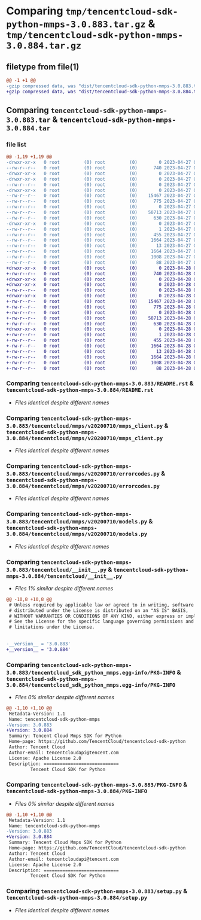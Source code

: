 # Comparing `tmp/tencentcloud-sdk-python-mmps-3.0.883.tar.gz` & `tmp/tencentcloud-sdk-python-mmps-3.0.884.tar.gz`

## filetype from file(1)

```diff
@@ -1 +1 @@
-gzip compressed data, was "dist/tencentcloud-sdk-python-mmps-3.0.883.tar", last modified: Thu Apr 27 00:40:34 2023, max compression
+gzip compressed data, was "dist/tencentcloud-sdk-python-mmps-3.0.884.tar", last modified: Fri Apr 28 02:27:48 2023, max compression
```

## Comparing `tencentcloud-sdk-python-mmps-3.0.883.tar` & `tencentcloud-sdk-python-mmps-3.0.884.tar`

### file list

```diff
@@ -1,19 +1,19 @@
-drwxr-xr-x   0 root         (0) root         (0)        0 2023-04-27 00:40:34.000000 tencentcloud-sdk-python-mmps-3.0.883/
--rw-r--r--   0 root         (0) root         (0)      740 2023-04-27 00:40:34.000000 tencentcloud-sdk-python-mmps-3.0.883/README.rst
-drwxr-xr-x   0 root         (0) root         (0)        0 2023-04-27 00:40:34.000000 tencentcloud-sdk-python-mmps-3.0.883/tencentcloud/
-drwxr-xr-x   0 root         (0) root         (0)        0 2023-04-27 00:40:34.000000 tencentcloud-sdk-python-mmps-3.0.883/tencentcloud/mmps/
--rw-r--r--   0 root         (0) root         (0)        0 2023-04-27 00:40:34.000000 tencentcloud-sdk-python-mmps-3.0.883/tencentcloud/mmps/__init__.py
-drwxr-xr-x   0 root         (0) root         (0)        0 2023-04-27 00:40:34.000000 tencentcloud-sdk-python-mmps-3.0.883/tencentcloud/mmps/v20200710/
--rw-r--r--   0 root         (0) root         (0)    15467 2023-04-27 00:40:34.000000 tencentcloud-sdk-python-mmps-3.0.883/tencentcloud/mmps/v20200710/mmps_client.py
--rw-r--r--   0 root         (0) root         (0)      775 2023-04-27 00:40:34.000000 tencentcloud-sdk-python-mmps-3.0.883/tencentcloud/mmps/v20200710/errorcodes.py
--rw-r--r--   0 root         (0) root         (0)        0 2023-04-27 00:40:34.000000 tencentcloud-sdk-python-mmps-3.0.883/tencentcloud/mmps/v20200710/__init__.py
--rw-r--r--   0 root         (0) root         (0)    50713 2023-04-27 00:40:34.000000 tencentcloud-sdk-python-mmps-3.0.883/tencentcloud/mmps/v20200710/models.py
--rw-r--r--   0 root         (0) root         (0)      630 2023-04-27 00:40:34.000000 tencentcloud-sdk-python-mmps-3.0.883/tencentcloud/__init__.py
-drwxr-xr-x   0 root         (0) root         (0)        0 2023-04-27 00:40:34.000000 tencentcloud-sdk-python-mmps-3.0.883/tencentcloud_sdk_python_mmps.egg-info/
--rw-r--r--   0 root         (0) root         (0)        1 2023-04-27 00:40:34.000000 tencentcloud-sdk-python-mmps-3.0.883/tencentcloud_sdk_python_mmps.egg-info/dependency_links.txt
--rw-r--r--   0 root         (0) root         (0)      455 2023-04-27 00:40:34.000000 tencentcloud-sdk-python-mmps-3.0.883/tencentcloud_sdk_python_mmps.egg-info/SOURCES.txt
--rw-r--r--   0 root         (0) root         (0)     1664 2023-04-27 00:40:34.000000 tencentcloud-sdk-python-mmps-3.0.883/tencentcloud_sdk_python_mmps.egg-info/PKG-INFO
--rw-r--r--   0 root         (0) root         (0)       13 2023-04-27 00:40:34.000000 tencentcloud-sdk-python-mmps-3.0.883/tencentcloud_sdk_python_mmps.egg-info/top_level.txt
--rw-r--r--   0 root         (0) root         (0)     1664 2023-04-27 00:40:34.000000 tencentcloud-sdk-python-mmps-3.0.883/PKG-INFO
--rw-r--r--   0 root         (0) root         (0)     1008 2023-04-27 00:40:34.000000 tencentcloud-sdk-python-mmps-3.0.883/setup.py
--rw-r--r--   0 root         (0) root         (0)       88 2023-04-27 00:40:34.000000 tencentcloud-sdk-python-mmps-3.0.883/setup.cfg
+drwxr-xr-x   0 root         (0) root         (0)        0 2023-04-28 02:27:48.000000 tencentcloud-sdk-python-mmps-3.0.884/
+-rw-r--r--   0 root         (0) root         (0)      740 2023-04-28 02:27:48.000000 tencentcloud-sdk-python-mmps-3.0.884/README.rst
+drwxr-xr-x   0 root         (0) root         (0)        0 2023-04-28 02:27:48.000000 tencentcloud-sdk-python-mmps-3.0.884/tencentcloud/
+drwxr-xr-x   0 root         (0) root         (0)        0 2023-04-28 02:27:48.000000 tencentcloud-sdk-python-mmps-3.0.884/tencentcloud/mmps/
+-rw-r--r--   0 root         (0) root         (0)        0 2023-04-28 02:27:48.000000 tencentcloud-sdk-python-mmps-3.0.884/tencentcloud/mmps/__init__.py
+drwxr-xr-x   0 root         (0) root         (0)        0 2023-04-28 02:27:48.000000 tencentcloud-sdk-python-mmps-3.0.884/tencentcloud/mmps/v20200710/
+-rw-r--r--   0 root         (0) root         (0)    15467 2023-04-28 02:27:48.000000 tencentcloud-sdk-python-mmps-3.0.884/tencentcloud/mmps/v20200710/mmps_client.py
+-rw-r--r--   0 root         (0) root         (0)      775 2023-04-28 02:27:48.000000 tencentcloud-sdk-python-mmps-3.0.884/tencentcloud/mmps/v20200710/errorcodes.py
+-rw-r--r--   0 root         (0) root         (0)        0 2023-04-28 02:27:48.000000 tencentcloud-sdk-python-mmps-3.0.884/tencentcloud/mmps/v20200710/__init__.py
+-rw-r--r--   0 root         (0) root         (0)    50713 2023-04-28 02:27:48.000000 tencentcloud-sdk-python-mmps-3.0.884/tencentcloud/mmps/v20200710/models.py
+-rw-r--r--   0 root         (0) root         (0)      630 2023-04-28 02:27:48.000000 tencentcloud-sdk-python-mmps-3.0.884/tencentcloud/__init__.py
+drwxr-xr-x   0 root         (0) root         (0)        0 2023-04-28 02:27:48.000000 tencentcloud-sdk-python-mmps-3.0.884/tencentcloud_sdk_python_mmps.egg-info/
+-rw-r--r--   0 root         (0) root         (0)        1 2023-04-28 02:27:48.000000 tencentcloud-sdk-python-mmps-3.0.884/tencentcloud_sdk_python_mmps.egg-info/dependency_links.txt
+-rw-r--r--   0 root         (0) root         (0)      455 2023-04-28 02:27:48.000000 tencentcloud-sdk-python-mmps-3.0.884/tencentcloud_sdk_python_mmps.egg-info/SOURCES.txt
+-rw-r--r--   0 root         (0) root         (0)     1664 2023-04-28 02:27:48.000000 tencentcloud-sdk-python-mmps-3.0.884/tencentcloud_sdk_python_mmps.egg-info/PKG-INFO
+-rw-r--r--   0 root         (0) root         (0)       13 2023-04-28 02:27:48.000000 tencentcloud-sdk-python-mmps-3.0.884/tencentcloud_sdk_python_mmps.egg-info/top_level.txt
+-rw-r--r--   0 root         (0) root         (0)     1664 2023-04-28 02:27:48.000000 tencentcloud-sdk-python-mmps-3.0.884/PKG-INFO
+-rw-r--r--   0 root         (0) root         (0)     1008 2023-04-28 02:27:48.000000 tencentcloud-sdk-python-mmps-3.0.884/setup.py
+-rw-r--r--   0 root         (0) root         (0)       88 2023-04-28 02:27:48.000000 tencentcloud-sdk-python-mmps-3.0.884/setup.cfg
```

### Comparing `tencentcloud-sdk-python-mmps-3.0.883/README.rst` & `tencentcloud-sdk-python-mmps-3.0.884/README.rst`

 * *Files identical despite different names*

### Comparing `tencentcloud-sdk-python-mmps-3.0.883/tencentcloud/mmps/v20200710/mmps_client.py` & `tencentcloud-sdk-python-mmps-3.0.884/tencentcloud/mmps/v20200710/mmps_client.py`

 * *Files identical despite different names*

### Comparing `tencentcloud-sdk-python-mmps-3.0.883/tencentcloud/mmps/v20200710/errorcodes.py` & `tencentcloud-sdk-python-mmps-3.0.884/tencentcloud/mmps/v20200710/errorcodes.py`

 * *Files identical despite different names*

### Comparing `tencentcloud-sdk-python-mmps-3.0.883/tencentcloud/mmps/v20200710/models.py` & `tencentcloud-sdk-python-mmps-3.0.884/tencentcloud/mmps/v20200710/models.py`

 * *Files identical despite different names*

### Comparing `tencentcloud-sdk-python-mmps-3.0.883/tencentcloud/__init__.py` & `tencentcloud-sdk-python-mmps-3.0.884/tencentcloud/__init__.py`

 * *Files 1% similar despite different names*

```diff
@@ -10,8 +10,8 @@
 # Unless required by applicable law or agreed to in writing, software
 # distributed under the License is distributed on an "AS IS" BASIS,
 # WITHOUT WARRANTIES OR CONDITIONS OF ANY KIND, either express or implied.
 # See the License for the specific language governing permissions and
 # limitations under the License.
 
 
-__version__ = '3.0.883'
+__version__ = '3.0.884'
```

### Comparing `tencentcloud-sdk-python-mmps-3.0.883/tencentcloud_sdk_python_mmps.egg-info/PKG-INFO` & `tencentcloud-sdk-python-mmps-3.0.884/tencentcloud_sdk_python_mmps.egg-info/PKG-INFO`

 * *Files 0% similar despite different names*

```diff
@@ -1,10 +1,10 @@
 Metadata-Version: 1.1
 Name: tencentcloud-sdk-python-mmps
-Version: 3.0.883
+Version: 3.0.884
 Summary: Tencent Cloud Mmps SDK for Python
 Home-page: https://github.com/TencentCloud/tencentcloud-sdk-python
 Author: Tencent Cloud
 Author-email: tencentcloudapi@tencent.com
 License: Apache License 2.0
 Description: ============================
         Tencent Cloud SDK for Python
```

### Comparing `tencentcloud-sdk-python-mmps-3.0.883/PKG-INFO` & `tencentcloud-sdk-python-mmps-3.0.884/PKG-INFO`

 * *Files 0% similar despite different names*

```diff
@@ -1,10 +1,10 @@
 Metadata-Version: 1.1
 Name: tencentcloud-sdk-python-mmps
-Version: 3.0.883
+Version: 3.0.884
 Summary: Tencent Cloud Mmps SDK for Python
 Home-page: https://github.com/TencentCloud/tencentcloud-sdk-python
 Author: Tencent Cloud
 Author-email: tencentcloudapi@tencent.com
 License: Apache License 2.0
 Description: ============================
         Tencent Cloud SDK for Python
```

### Comparing `tencentcloud-sdk-python-mmps-3.0.883/setup.py` & `tencentcloud-sdk-python-mmps-3.0.884/setup.py`

 * *Files identical despite different names*

